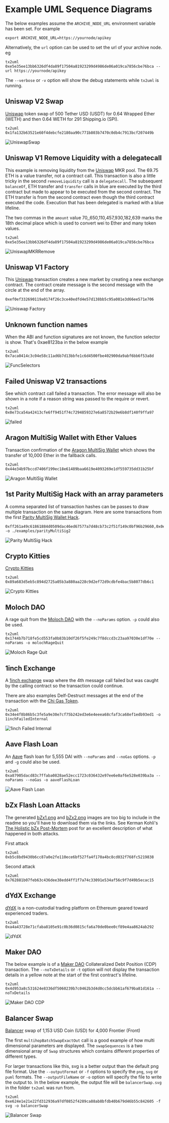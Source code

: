 # Example UML Sequence Diagrams

The below examples assume the `ARCHIVE_NODE_URL` environment variable has been set. For example

```
export ARCHIVE_NODE_URL=https://yournode/apikey
```

Alternatively, the `url` option can be used to set the url of your archive node. eg

```
tx2uml 0xe5e35ee13bb6326df4da89f17504a81923299d4986de06a019ca7856cbe76bca --url https://yournode/apikey
```

The `--verbose` or `-v` option will show the debug statements while `tx2uml` is running.

## Uniswap V2 Swap

[Uniswap](https://uniswap.exchange/) token swap of 500 Tether USD (USDT) for 0.64 Wrapped Ether (WETH) and then 0.64 WETH for 291 Shipping.io (SPI).

```
tx2uml 0x1fa132b63521e60f4debcfe2180aa90c771b803b7470c0db4c7913bcf207449b
```

![UniswapSwap](./uniswapSwap.png)

## Uniswap V1 Remove Liquidity with a delegatecall

This example is removing liquidity from the [Uniswap](https://uniswap.exchange/) MKR pool. The 69.75 ETH is a value transfer, not a contract call.
This transaction is also a little tricky in the second `removeLiquidity` call is a `delegatecall`. The subsequent `balanceOf`, ETH transfer and `transfer` calls in blue are executed by the third contract but made to appear to be executed from the second contract. The ETH transfer is from the second contract even though the third contract executed the code. Execution that has been delegated is marked with a blue lifeline.

The two commas in the `amount` value 70,,650,110,457,930,182,639 marks the 18th decimal place which is used to convert wei to Ether and many token values.

```
tx2uml 0xe5e35ee13bb6326df4da89f17504a81923299d4986de06a019ca7856cbe76bca
```

![UniswapMKRRemove](./uniswapMKRRemove.png)

## Uniswap V1 Factory

This [Uniswap](https://uniswap.exchange/) transaction creates a new market by creating a new exchange contract. The contract create message is the second message with the circle at the end of the array.

```
0xef0ef332690119a0174f26c3ce40edfd4e57d138bb5c95a081e3d66ee571e706
```

![Uniswap Factory](./uniswapFactory.png)

## Unknown function names

When the ABI and function signatures are not known, the function selector is show. That's 0xae8123ba in the below example

```
tx2uml 0x7aca0414c3c04e58c11ad6b7d13bbfe1c6d4500fbe402900da9abf6bb6f53a8d
```

![FuncSelectors](./funcSelectors.png)

## Failed Uniswap V2 transactions

See which contract call failed a transaction. The error message will also be shown in a note if a reason string was passed to the require or revert.

```
tx2uml 0x0e73ca54a42413cfe6ff9451f74c7294859327e6a8572b29e6b8df140f9ffa97
```

![failed](./failedTx.png)

## Aragon MultiSig Wallet with Ether Values

Transaction confirmation of the [Aragon MultiSig Wallet](https://etherscan.io/address/0xcafe1a77e84698c83ca8931f54a755176ef75f2c) which shows the transfer of 10,000 Ether in the fallback calls.

```
tx2uml 0x44e34b97bccd7406f199ec18e61489baa6619e4093269e1df559735dd31b25bf
```

![Aragon MultiSig Wallet](./aragonMultiSig.png)

## 1st Parity MultiSig Hack with an array parameters

A comma separated list of transaction hashes can be passes to draw multiple transaction on the same diagram.
Here are some transactions from the first [Parity MultiSig Wallet Hack](https://blog.openzeppelin.com/on-the-parity-wallet-multisig-hack-405a8c12e8f7/).

```
0xff261a49c61861884d0509dac46ed67577a7d48cb73c2f51f149c0bf96b29660,0x0e0d16475d2ac6a4802437a35a21776e5c9b681a77fef1693b0badbb6afdb083,0x9dbf0326a03a2a3719c27be4fa69aacc9857fd231a8d9dcaede4bb083def75ec,0xeef10fc5170f669b86c4cd0444882a96087221325f8bf2f55d6188633aa7be7c -o ./examples/parityMultiSig2
```

![Parity MultiSig Hack](./parityMultiSig.png)

## Crypto Kitties

[Crypto Kitties](https://www.cryptokitties.co/)

```
tx2uml 0x89a683d5eb5c894d2725a05b3a880aa228c9d2ef72d9cdbfe4bac5b8077db6c1
```

![Crypto Kitties](./kitties.png)

## Moloch DAO

A rage quit from the [Moloch DAO](https://molochdao.com/) with the `--noParams` option. `-p` could also be used.

```
tx2uml 0x1744b7b718fe5cd553fa0b83b10df26f5fe249c7f8dccd3c23aa97030e1df70e --noParams -o molochRageQuit
```

![Moloch Rage Quit](./molochRageQuit.png)

## 1inch Exchange

A [1inch exchange](https://1inch.exchange/) swap where the 4th message call failed but was caught by the calling contract so the transaction could continue.

There are also examples Delf-Destruct messages at the end of the transaction with the [Chi Gas Token](https://1inch-exchange.medium.com/1inch-introduces-chi-gastoken-d0bd5bb0f92b).

```
tx2uml 0x34e4f8b86b5c3fe5a9e30e7cf75b242ed3e6e4eeea68cfaf3ca68ef1edb93ed1 -o 1inchFailedInternal
```

![1inch Failed Internal](./1inchFailedInternal.png)

## Aave Flash Loan

An [Aave](https://aave.com/) flash loan for 5,555 DAI with `--noParams` and `--noGas` options. `-p` and `-g` could also be used.

```
tx2uml 0xa87905dacd83c7ffaba0828ae52ecc1723c036432e97ee6e0af6e528e039ba3a --noParams --noGas -o aaveFlashLoan
```

![Aave Flash Loan](./aaveFlashLoan.png)

## bZx Flash Loan Attacks

The generated [bZx1.png](./bZx1.png) and [bZx2.png](./bZx2.png) images are too big to include in the readme so you'll have to download them via the links. See Kerman Kohli's [The Holistic bZx Post-Mortem](https://defiweekly.substack.com/p/announcing-defi-audits-and-the-holistic) post for an excellent description of what happened in both attacks.

First attack

```
tx2uml 0xb5c8bd9430b6cc87a0e2fe110ece6bf527fa4f170a4bc8cd032f768fc5219838
```

Second attack

```
tx2uml 0x762881b07feb63c436dee38edd4ff1f7a74c33091e534af56c9f7d49b5ecac15
```

## dYdX Exchange

[dYdX](https://dydx.exchange/) is a non-custodial trading platform on Ethereum geared toward experienced traders.

```
tx2uml 0xa4a43728e71cfaba8105e91c0b36d0815cfa6a70de0bee0cf89e4aa8624ab292
```

![dYdX](./dydx.png)

## Maker DAO

The below example is of a [Maker DAO](https://makerdao.com/) Collateralized Debt Position (CDP) transaction. The `--noTxDetails` or `-t` option will not display the transaction details in a yellow note at the start of the first contract's lifeline.

```
tx2uml 0x4d953a8c531624e8336df5060239b7c0462b3d4d0cc5dcbb61af679ba81d161a --noTxDetails
```

![Maker DAO CDP](./makerDao.png)

## Balancer Swap

[Balancer](https://balancer.finance/) swap of 1,153 USD Coin (USD) for 4,000 Frontier (Front)

The first `multihopBatchSwapExactOut` call is a good example of how multi dimensional parameters are displayed. The `swapSequences` is a two dimensional array of `Swap` structures which contains different properties of different types. 

For larger transactions like this, svg is a better output than the default png file format. Use the `--outputFormat` or `-f` options to specify the `png`, `svg` or `puml` formats.
The `--outputFileName` or `-o` option will specify the file to write the output to.
In the below example, the output file will be `balancerSwap.svg` in the folder `tx2uml` was run from.

```
tx2uml 0xe624e1e21e22fd312936a97df0852f4289ca88ab8bfdb40b679d46b55c842605 -f svg -o balancerSwap
```

![Balancer Swap](./balancerSwap.svg?sanitize=true)
